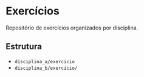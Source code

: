 # Exercícios

Repositório de exercícios organizados por disciplina.

## Estrutura

- `disciplina_a/exercicio`
- `disciplina_b/exercicio/`



